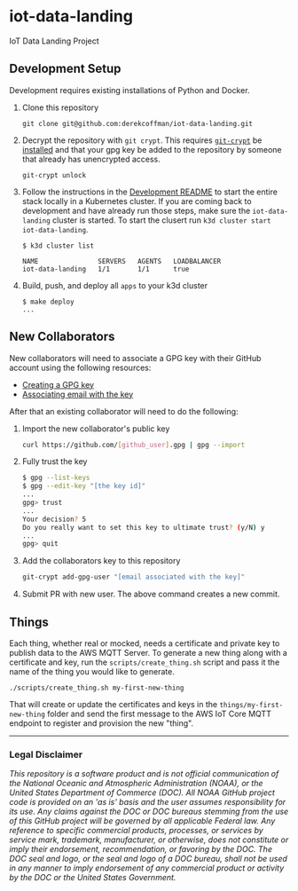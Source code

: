 # iot-data-landing

IoT Data Landing Project

## Development Setup

Development requires existing installations of Python and Docker.

1. Clone this repository

    ```shell
    git clone git@github.com:derekcoffman/iot-data-landing.git
    ```

1. Decrypt the repository with `git crypt`. This requires [`git-crypt`](https://github.com/AGWA/git-crypt) be [installed](https://github.com/AGWA/git-crypt/blob/master/INSTALL.md) and that your gpg key be added to the repository by someone that already has unencrypted access.

    ```shell
    git-crypt unlock
    ```

1. Follow the instructions in the [Development README](dev/README.md) to start the entire stack locally in a Kubernetes cluster. If you are coming back to development and have already run those steps, make sure the `iot-data-landing` cluster is started. To start the clusert run `k3d cluster start iot-data-landing`.

    ```shell
    $ k3d cluster list

    NAME               SERVERS   AGENTS   LOADBALANCER
    iot-data-landing   1/1       1/1      true
    ```

1. Build, push, and deploy all `apps` to your k3d cluster

    ```shell
    $ make deploy
    ...
    ```

## New Collaborators

New collaborators will need to associate a GPG key with their GitHub account using the following resources:

* [Creating a GPG key](https://docs.github.com/en/authentication/managing-commit-signature-verification/generating-a-new-gpg-key)
* [Associating email with the key](https://docs.github.com/en/authentication/managing-commit-signature-verification/associating-an-email-with-your-gpg-key)

After that an existing collaborator will need to do the following:

1. Import the new collaborator's public key

    ```bash
    curl https://github.com/[github_user].gpg | gpg --import
    ```

1. Fully trust the key

    ```bash
    $ gpg --list-keys
    $ gpg --edit-key "[the key id]"
    ...
    gpg> trust
    ...
    Your decision? 5
    Do you really want to set this key to ultimate trust? (y/N) y
    ...
    gpg> quit
    ```

1. Add the collaborators key to this repository

    ```bash
    git-crypt add-gpg-user "[email associated with the key]"
    ```

1. Submit PR with new user. The above command creates a new commit.

## Things

Each thing, whether real or mocked, needs a certificate and private key to publish data to the AWS MQTT Server. To generate a new thing along with a certificate and key, run the `scripts/create_thing.sh` script and pass it the name of the thing you would like to generate.

```shell
./scripts/create_thing.sh my-first-new-thing
```

That will create or update the certificates and keys in the `things/my-first-new-thing` folder and send the first message to the AWS IoT Core MQTT endpoint to register and provision the new "thing".

---

### Legal Disclaimer

*This repository is a software product and is not official communication of the National Oceanic and Atmospheric Administration (NOAA), or the United States Department of Commerce (DOC). All NOAA GitHub project code is provided on an 'as is' basis and the user assumes responsibility for its use. Any claims against the DOC or DOC bureaus stemming from the use of this GitHub project will be governed by all applicable Federal law. Any reference to specific commercial products, processes, or services by service mark, trademark, manufacturer, or otherwise, does not constitute or imply their endorsement, recommendation, or favoring by the DOC. The DOC seal and logo, or the seal and logo of a DOC bureau, shall not be used in any manner to imply endorsement of any commercial product or activity by the DOC or the United States Government.*
